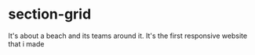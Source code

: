# section-grid
It's about a beach and its teams around it. It's the first responsive website that i made
